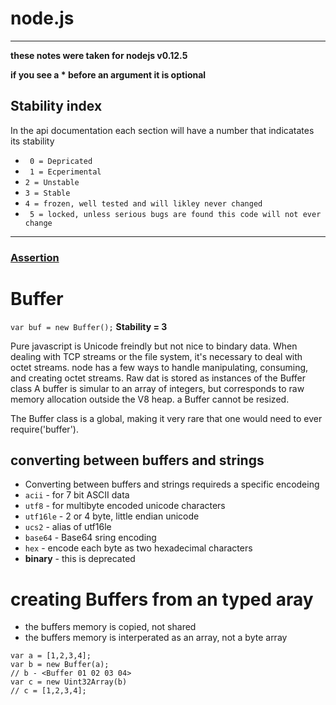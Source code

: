 node.js
=======
-----

**these notes were taken for nodejs v0.12.5**

**if you see a * before an argument it is optional**
## Stability index
In the api documentation each section will have a number that indicatates its stability
* ``` 0 = Depricated```
* ``` 1 = Ecperimental```
* ``` 2 = Unstable ```
* ``` 3 = Stable ```
* ``` 4 = frozen, well tested and will likley never changed ```
* ``` 5 = locked, unless serious bugs are found this code will not ever change```  

-----
### [Assertion](https://github.com/slugbyte/notes/blob/master/nodedocs/sections/assert/assert.md)

# Buffer

```var buf = new Buffer();```
**Stability = 3**

Pure javascript is Unicode freindly but not nice to bindary data. When dealing with TCP streams or the file system, it's necessary to deal with octet streams. node has a few ways to handle manipulating, consuming, and creating octet streams. 
Raw dat is stored as instances of the Buffer class A buffer is simular to an array of integers, but corresponds to raw memory allocation outside the V8 heap. a Buffer cannot be resized.

The Buffer class is a global, making it very rare that one would need to ever require('buffer').

## converting between buffers and strings
 * Converting between buffers and strings requireds a specific encodeing 
  * ```acii``` - for 7 bit ASCII data
  * ```utf8``` - for multibyte encoded unicode characters
  * ```utf16le``` - 2 or 4 byte, little endian unicode
  * ```ucs2``` - alias of utf16le
  * ```base64``` - Base64 sring encoding
  * ```hex``` - encode each byte as two hexadecimal characters
  * **binary** - this is deprecated
# creating Buffers from an typed aray
 * the buffers memory is copied, not shared
 * the buffers memory is interperated as an array, not a byte array  
 ``` 
var a = [1,2,3,4];
var b = new Buffer(a);  
// b - <Buffer 01 02 03 04>  
var c = new Uint32Array(b)
// c = [1,2,3,4];  
```
  
  

